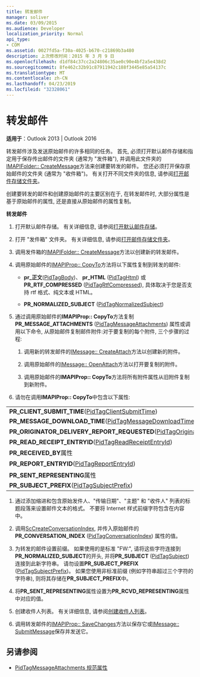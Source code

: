 ```yaml
---
title: 转发邮件
manager: soliver
ms.date: 03/09/2015
ms.audience: Developer
localization_priority: Normal
api_type:
- COM
ms.assetid: 0027fd5a-f30a-4025-b670-c21869b3a480
description: 上次修改时间：2015 年 3 月 9 日
ms.openlocfilehash: d1df84c37cc2a24806c35ae0c90e4bf2a5e438d2
ms.sourcegitcommit: 8fe462c32b91c87911942c188f3445e85a54137c
ms.translationtype: MT
ms.contentlocale: zh-CN
ms.lasthandoff: 04/23/2019
ms.locfileid: "32328061"
---
```

# <a name="forwarding-a-message"></a>转发邮件

**适用于**：Outlook 2013 | Outlook 2016 
  
转发邮件涉及发送原始邮件的许多相同的任务。 首先, 必须打开默认邮件存储和指定用于保存传出邮件的文件夹 (通常为 "发件箱"), 并调用此文件夹的[IMAPIFolder:: CreateMessage](imapifolder-createmessage.md)方法来创建要转发的邮件。 您还必须打开保存原始邮件的文件夹 (通常为 "收件箱")。 有关打开不同文件夹的信息, 请参阅[打开邮件存储文件夹](opening-a-message-store-folder.md)。
  
创建要转发的邮件和创建原始邮件的主要区别在于, 在转发邮件时, 大部分属性是基于原始邮件的属性, 还是直接从原始邮件的属性复制。 
  
**转发邮件**
  
1. 打开默认邮件存储。 有关详细信息, 请参阅[打开默认邮件存储](opening-the-default-message-store.md)。
    
2. 打开 "发件箱" 文件夹。 有关详细信息, 请参阅[打开邮件存储文件夹](opening-a-message-store-folder.md)。
    
3. 调用发件箱的[IMAPIFolder:: CreateMessage](imapifolder-createmessage.md)方法以创建新的转发邮件。 
    
4. 调用原始邮件的[IMAPIProp:: CopyTo](imapiprop-copyto.md)方法将以下属性复制到转发的邮件: 
    
   - **pr\_正文**([PidTagBody](pidtagbody-canonical-property.md))、 **pr\_HTML** ([PidTagHtml](pidtaghtml-canonical-property.md)) 或**PR_RTF_COMPRESSED** ([PidTagRtfCompressed](pidtagrtfcompressed-canonical-property.md)), 具体取决于您是否支持 rtf 格式、纯文本或 HTML。
    
   - **PR\_NORMALIZED_SUBJECT** ([PidTagNormalizedSubject](pidtagnormalizedsubject-canonical-property.md)) 
    
5. 通过调用原始邮件的**IMAPIProp:: CopyTo**方法复制**PR_MESSAGE_ATTACHMENTS** ([PidTagMessageAttachments](pidtagmessageattachments-canonical-property.md)) 属性或调用以下命令, 从原始邮件复制邮件附件:对于要复制的每个附件, 三个步骤的过程:
    
   1. 调用新的转发邮件的[IMessage:: CreateAttach](imessage-createattach.md)方法以创建新的附件。 
      
   2. 调用原始邮件的[IMessage:: OpenAttach](imessage-openattach.md)方法以打开要复制的附件。 
      
   3. 调用原始邮件的**IMAPIProp:: CopyTo**方法将所有附件属性从旧附件复制到新附件。 
    
6. 请勿在调用**IMAPIProp:: CopyTo**中包含以下属性: 
    
|||
|:-----|:-----|
|**PR_CLIENT_SUBMIT_TIME**([PidTagClientSubmitTime](pidtagclientsubmittime-canonical-property.md))  <br/> |**PR_MESSAGE_DELIVERY_TIME**([PidTagMessageDeliveryTime](pidtagmessagedeliverytime-canonical-property.md))  <br/> |
|**PR_MESSAGE_DOWNLOAD_TIME**([PidTagMessageDownloadTime](pidtagmessagedownloadtime-canonical-property.md))  <br/> |**PR_MESSAGE_FLAGS**([PidTagMessageFlags](pidtagmessageflags-canonical-property.md))  <br/> |
|**PR_ORIGINATOR_DELIVERY_REPORT_REQUESTED**([PidTagOriginatorDeliveryReportRequested](pidtagoriginatordeliveryreportrequested-canonical-property.md))  <br/> |**PR_RCVD_REPRESENTING**属性  <br/> |
|**PR_READ_RECEIPT_ENTRYID**([PidTagReadReceiptEntryId](pidtagreadreceiptentryid-canonical-property.md))  <br/> |**PR_READ_RECEIPT_REQUESTED**([PidTagReadReceiptRequested](pidtagreadreceiptrequested-canonical-property.md))  <br/> |
|**PR_RECEIVED_BY**属性  <br/> |**PR_REPLY_RECIPIENT**属性  <br/> |
|**PR_REPORT_ENTRYID**([PidTagReportEntryId](pidtagreportentryid-canonical-property.md))  <br/> |**PR_SENDER**属性  <br/> |
|**PR_SENT_REPRESENTING**属性  <br/> |**PR_SENTMAIL_ENTRYID**([PidTagSentMailEntryId](pidtagsentmailentryid-canonical-property.md))  <br/> |
|**PR_SUBJECT_PREFIX**([PidTagSubjectPrefix](pidtagsubjectprefix-canonical-property.md))  <br/> | <br/> |
   
1. 通过添加缩进和包含原始发件人、"传输日期"、"主题" 和 "收件人" 列表的标题段落来设置邮件文本的格式。 不要将 Internet 样式前缀字符包含在内容中。
    
2. 调用[ScCreateConversationIndex](sccreateconversationindex.md), 并传入原始邮件的**PR_CONVERSATION_INDEX** ([PidTagConversationIndex](pidtagconversationindex-canonical-property.md)) 属性的值。
    
3. 为转发的邮件设置前缀。 如果使用的是标准 "FW:", 请将这些字符连接到**PR_NORMALIZED_SUBJECT**的开头, 并将**PR_SUBJECT** ([PidTagSubject](pidtagsubject-canonical-property.md)) 连接到此新字符串。 请勿设置**PR_SUBJECT_PREFIX** ([PidTagSubjectPrefix](pidtagsubjectprefix-canonical-property.md))。 如果您使用非标准前缀 (例如字符串超过三个字符的字符串), 则将其存储在**PR_SUBJECT_PREFIX**中。 
    
4. 将**PR_SENT_REPRESENTING**属性设置为**PR_RCVD_REPRESENTING**属性中对应的值。 
    
5. 创建收件人列表。 有关详细信息, 请参阅[创建收件人列表](creating-a-recipient-list.md)。
    
6. 调用转发邮件的[IMAPIProp:: SaveChanges](imapiprop-savechanges.md)方法以保存它或[IMessage:: SubmitMessage](imessage-submitmessage.md)保存并发送它。 
    
## <a name="see-also"></a>另请参阅

- [PidTagMessageAttachments 规范属性](pidtagmessageattachments-canonical-property.md)

